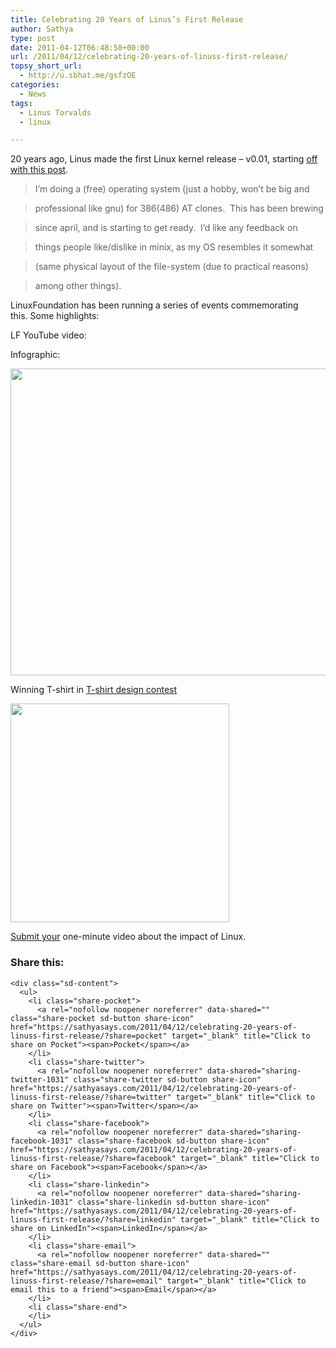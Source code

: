 ```yaml
---
title: Celebrating 20 Years of Linus’s First Release
author: Sathya
type: post
date: 2011-04-12T06:48:58+00:00
url: /2011/04/12/celebrating-20-years-of-linuss-first-release/
topsy_short_url:
  - http://u.sbhat.me/gsfzOE
categories:
  - News
tags:
  - Linus Torvalds
  - linux

---
```

20 years ago, Linus made the first Linux kernel release &#8211; v0.01, starting <a href="http://groups.google.com/group/comp.os.minix/browse_thread/thread/76536d1fb451ac60/b813d52cbc5a044b?&hl=en#b813d52cbc5a044b" target="_blank">off with this post</a>.

> I&#8217;m doing a (free) operating system (just a hobby, won&#8217;t be big and
  
> professional like gnu) for 386(486) AT clones.  This has been brewing
  
> since april, and is starting to get ready.  I&#8217;d like any feedback on
  
> things people like/dislike in minix, as my OS resembles it somewhat
  
> (same physical layout of the file-system (due to practical reasons)
  
> among other things).

LinuxFoundation has been running a series of events commemorating this. Some highlights:

<!--more-->

LF YouTube video:



Infographic:

[<img class="alignnone" title="20 years of Linux" src="https://i0.wp.com/i.imgur.com/uQg4b.png?resize=614%2C491" alt="" width="614" height="491" data-recalc-dims="1" />][1]

Winning T-shirt in <a href="http://www.linux.com/tshirt-design-contest" target="_blank">T-shirt design contest</a>

[<img class="alignnone" title="Winning T-shirt" src="https://i2.wp.com/i.imgur.com/NYGNj.jpg?resize=350%2C350" alt="" width="350" height="350" data-recalc-dims="1" />][2]

<a href="http://video.linux.com/categories/video-contests/20th-anniversary-linux-video-contest" target="_blank">Submit your</a> one-minute video about the impact of Linux.

<div class="sharedaddy sd-sharing-enabled">
  <div class="robots-nocontent sd-block sd-social sd-social-icon-text sd-sharing">
    <h3 class="sd-title">
      Share this:
    </h3>
    
    <div class="sd-content">
      <ul>
        <li class="share-pocket">
          <a rel="nofollow noopener noreferrer" data-shared="" class="share-pocket sd-button share-icon" href="https://sathyasays.com/2011/04/12/celebrating-20-years-of-linuss-first-release/?share=pocket" target="_blank" title="Click to share on Pocket"><span>Pocket</span></a>
        </li>
        <li class="share-twitter">
          <a rel="nofollow noopener noreferrer" data-shared="sharing-twitter-1031" class="share-twitter sd-button share-icon" href="https://sathyasays.com/2011/04/12/celebrating-20-years-of-linuss-first-release/?share=twitter" target="_blank" title="Click to share on Twitter"><span>Twitter</span></a>
        </li>
        <li class="share-facebook">
          <a rel="nofollow noopener noreferrer" data-shared="sharing-facebook-1031" class="share-facebook sd-button share-icon" href="https://sathyasays.com/2011/04/12/celebrating-20-years-of-linuss-first-release/?share=facebook" target="_blank" title="Click to share on Facebook"><span>Facebook</span></a>
        </li>
        <li class="share-linkedin">
          <a rel="nofollow noopener noreferrer" data-shared="sharing-linkedin-1031" class="share-linkedin sd-button share-icon" href="https://sathyasays.com/2011/04/12/celebrating-20-years-of-linuss-first-release/?share=linkedin" target="_blank" title="Click to share on LinkedIn"><span>LinkedIn</span></a>
        </li>
        <li class="share-email">
          <a rel="nofollow noopener noreferrer" data-shared="" class="share-email sd-button share-icon" href="https://sathyasays.com/2011/04/12/celebrating-20-years-of-linuss-first-release/?share=email" target="_blank" title="Click to email this to a friend"><span>Email</span></a>
        </li>
        <li class="share-end">
        </li>
      </ul>
    </div>
  </div>
</div>

 [1]: https://i0.wp.com/i.imgur.com/uQg4b.png
 [2]: https://i2.wp.com/i.imgur.com/NYGNj.jpg